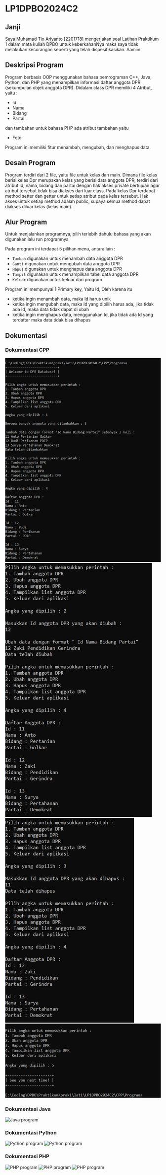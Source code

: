 # LP1DPBO2024C2
## Janji
Saya Muhamad Tio Ariyanto [2201718] mengerjakan soal Latihan Praktikum 1 dalam mata kuliah DPBO untuk keberkahanNya maka saya tidak melakukan kecurangan seperti yang telah dispesifikasikan. Aamiin

## Deskripsi Program
Program berbasis OOP menggunakan bahasa pemrograman C++, Java, Python, dan PHP yang menampilkan informasi daftar anggota DPR (sekumpulan objek anggota DPR). Didalam class DPR memiliki 4 Atribut, yaitu :
- Id
- Nama
- Bidang
- Partai

dan tambahan untuk bahasa PHP ada atribut tambahan yaitu
- Foto

Program ini memiliki fitur menambah, mengubah, dan menghapus data.

## Desain Program
Program terdiri dari 2 file, yaitu file untuk kelas dan main. Dimana file kelas berisi kelas Dpr merupakan kelas yang berisi data anggota DPR, terdiri dari atribut id, nama, bidang dan partai dengan hak akses private bertujuan agar atribut tersebut tidak bisa diakses dari luar class. Pada kelas Dpr terdapat method setter dan getter untuk setiap atribut pada kelas tersebut. Hak akses untuk setiap method adalah public, supaya semua method dapat diakses diluar kelas (kelas main).

## Alur Program
Untuk menjalankan programnya, pilih terlebih dahulu bahasa yang akan digunakan lalu run programnya

Pada program ini terdapat 5 pilihan menu, antara lain :
* `Tambah` digunakan untuk menambah data anggota DPR
* `Ganti` digunakan untuk mengubah data anggota DPR
* `Hapus` digunakan untuk menghapus data anggota DPR
* `Tampil` digunakan untuk menampilkan tabel data anggota DPR 
* `Keluar` digunakan untuk keluar dari program

Program ini mempunyai 1 Primary key, Yaitu Id, Oleh karena itu
* ketika ingin menambah data, maka Id harus unik
* ketika ingin mengubah data, maka Id yang dipilih harus ada, jika tidak ada Id, maka data tidak dapat di ubah
* ketika ingin menghapus data, menggunakan Id, jika tidak ada Id yang terdaftar maka data tidak bisa dihapus

## Dokumentasi
### Dokumentasi CPP
![CPP program](CPP/Screenshot/1.png)
![CPP program](CPP/Screenshot/2.png)
![CPP program](CPP/Screenshot/3.png)
![CPP program](CPP/Screenshot/4.png)

### Dokumentasi Java
![Java program](Java/ss.png)

### Dokumentasi Python
![Python program](PY/ss.png)
![Python program](PY/ss2.png)

### Dokumentasi PHP
![PHP program](PHP/ss/1.png)
![PHP program](PHP/ss/2.png)
![PHP program](PHP/ss/3.png)
